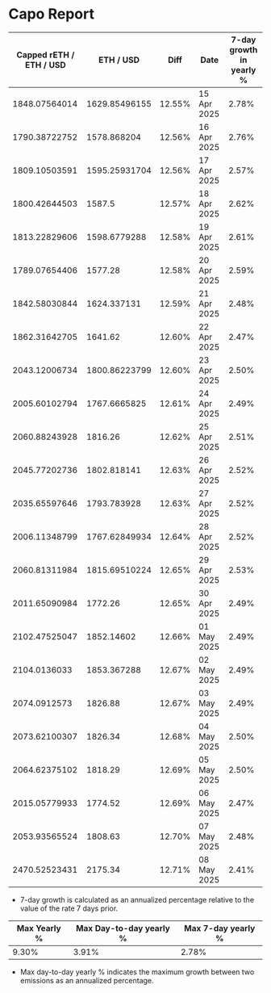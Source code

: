 # Capo Report

| Capped rETH / ETH / USD | ETH / USD     | Diff   | Date        | 7-day growth in yearly % |
| ----------------------- | ------------- | ------ | ----------- | ------------------------ |
| 1848.07564014           | 1629.85496155 | 12.55% | 15 Apr 2025 | 2.78%                    |
| 1790.38722752           | 1578.868204   | 12.56% | 16 Apr 2025 | 2.76%                    |
| 1809.10503591           | 1595.25931704 | 12.56% | 17 Apr 2025 | 2.57%                    |
| 1800.42644503           | 1587.5        | 12.57% | 18 Apr 2025 | 2.62%                    |
| 1813.22829606           | 1598.6779288  | 12.58% | 19 Apr 2025 | 2.61%                    |
| 1789.07654406           | 1577.28       | 12.58% | 20 Apr 2025 | 2.59%                    |
| 1842.58030844           | 1624.337131   | 12.59% | 21 Apr 2025 | 2.48%                    |
| 1862.31642705           | 1641.62       | 12.60% | 22 Apr 2025 | 2.47%                    |
| 2043.12006734           | 1800.86223799 | 12.60% | 23 Apr 2025 | 2.50%                    |
| 2005.60102794           | 1767.6665825  | 12.61% | 24 Apr 2025 | 2.49%                    |
| 2060.88243928           | 1816.26       | 12.62% | 25 Apr 2025 | 2.51%                    |
| 2045.77202736           | 1802.818141   | 12.63% | 26 Apr 2025 | 2.52%                    |
| 2035.65597646           | 1793.783928   | 12.63% | 27 Apr 2025 | 2.52%                    |
| 2006.11348799           | 1767.62849934 | 12.64% | 28 Apr 2025 | 2.52%                    |
| 2060.81311984           | 1815.69510224 | 12.65% | 29 Apr 2025 | 2.53%                    |
| 2011.65090984           | 1772.26       | 12.65% | 30 Apr 2025 | 2.49%                    |
| 2102.47525047           | 1852.14602    | 12.66% | 01 May 2025 | 2.49%                    |
| 2104.0136033            | 1853.367288   | 12.67% | 02 May 2025 | 2.49%                    |
| 2074.0912573            | 1826.88       | 12.67% | 03 May 2025 | 2.49%                    |
| 2073.62100307           | 1826.34       | 12.68% | 04 May 2025 | 2.50%                    |
| 2064.62375102           | 1818.29       | 12.69% | 05 May 2025 | 2.50%                    |
| 2015.05779933           | 1774.52       | 12.69% | 06 May 2025 | 2.47%                    |
| 2053.93565524           | 1808.63       | 12.70% | 07 May 2025 | 2.48%                    |
| 2470.52523431           | 2175.34       | 12.71% | 08 May 2025 | 2.41%                    |

- 7-day growth is calculated as an annualized percentage relative to the value of the rate 7 days prior.

| Max Yearly % | Max Day-to-day yearly % | Max 7-day yearly % |
| ------------ | ----------------------- | ------------------ |
| 9.30%        | 3.91%                   | 2.78%              |

- Max day-to-day yearly % indicates the maximum growth between two emissions as an annualized percentage.
